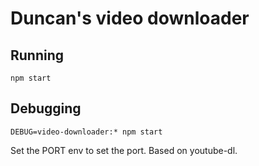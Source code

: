 # Duncan's video downloader

## Running

```
npm start
```

## Debugging

```
DEBUG=video-downloader:* npm start
```

Set the PORT env to set the port. Based on youtube-dl.
